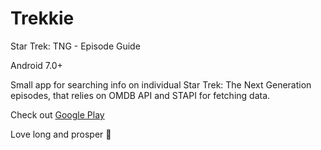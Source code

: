 # Trekkie
Star Trek: TNG - Episode Guide

Android 7.0+

Small app for searching info on individual Star Trek: The Next Generation episodes, 
that relies on OMDB API and STAPI for fetching data.

Check out [Google Play](https://play.google.com/store/apps/details?id=com.sevenzeroes.trekieapp)

Love long and prosper 🖖
